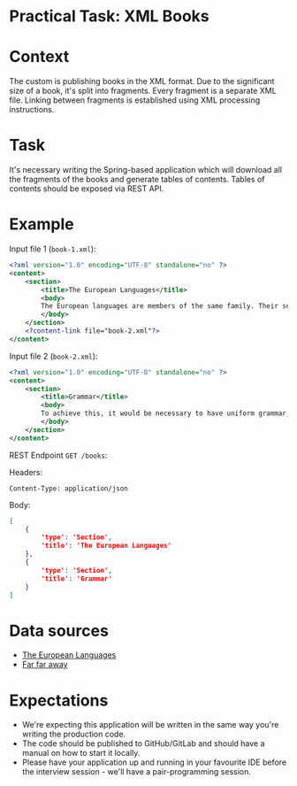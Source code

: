 Practical Task: XML Books
=

Context
==

The custom is publishing books in the XML format. Due to the significant size of a book, it's split into fragments. Every fragment is a separate XML file. Linking between fragments is established using XML processing instructions. 

Task
==

It's necessary writing the Spring-based application which will download all the fragments of the books and generate tables of contents. Tables of contents should be exposed via REST API. 

Example
==

Input file 1 (`book-1.xml`): 

```xml
<?xml version="1.0" encoding="UTF-8" standalone="no" ?>
<content>
    <section>
        <title>The European Languages</title>
        <body>
        The European languages are members of the same family. Their separate existence is a myth. For science, music, sport, etc, Europe uses the same vocabulary. The languages only differ in their grammar, their pronunciation and their most common words. Everyone realizes why a new common language would be desirable: one could refuse to pay expensive translators.
        </body>
    </section>
    <?content-link file="book-2.xml"?>
</content>
```

Input file 2 (`book-2.xml`):

```xml
<?xml version="1.0" encoding="UTF-8" standalone="no" ?>
<content>
    <section>
        <title>Grammar</title>
        <body>
        To achieve this, it would be necessary to have uniform grammar, pronunciation and more common words. If several languages coalesce, the grammar of the resulting language is more simple and regular than that of the individual languages. The new common language will be more simple and regular than the existing European languages.
        </body>
    </section>
</content>
```

REST Endpoint `GET /books`:

Headers: 

```
Content-Type: application/json
```

Body:

```json
[
    {
        'type': 'Section',
        'title': 'The European Languages'
    },
    {
        'type': 'Section',
        'title': 'Grammar'
    }
]
```

Data sources
=

* [The European Languages](../content/books/european-languages/section-1.xml)
* [Far far away](../content/books/far-far-away/section-1.xml)

Expectations
=

* We're expecting this application will be written in the same way you're writing the production code. 
* The code should be published to GitHub/GitLab and should have a manual on how to start it locally. 
* Please have your application up and running in your favourite IDE before the interview session - we'll have a pair-programming session. 